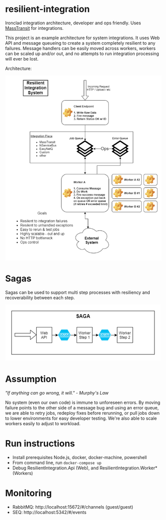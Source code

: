 # resilient-integration

Ironclad integration architecture, developer and ops friendly. Uses [MassTransit](masstransit-project.com) for integrations.

This project is an example architecture for system integrations. It uses Web API and message queueing to create a system completely resilient to any failures. Message handlers can be easily moved across workers, workers can be scaled up and/or out, and no attempts to run integration processing will ever be lost.

Architecture:

![architecture](images/architecture.png)

# Sagas

Sagas can be used to support multi step processes with resiliency and recoverability between each step.

![saga](images/saga.png)

# Assumption

<em>"If anything can go wrong, it will." - Murphy's Law</em>

No system (even our own code) is immune to unforeseen errors. By moving failure points to the other side of a message bug and using an error queue, we are able to retry jobs, redeploy fixes before rerunning, or pull jobs down to lower environments for easy developer testing. We're also able to scale workers easily to adjust to workload.

# Run instructions

- Install prerequisites Node.js, docker, docker-machine, powershell
- From command line, run `docker-compose up`
- Debug ResilientIntegration.Api (Web), and ResilientIntegration.Worker* (Workers)

# Monitoring

- RabbitMQ: http://localhost:15672/#/channels (guest/guest)
- SEQ: http://localhost:5342/#/events 